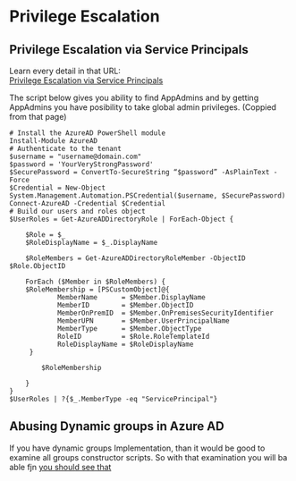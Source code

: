 # Privilege Escalation
## Privilege Escalation via Service Principals

Learn every detail in that URL:  
[Privilege Escalation via Service Principals](https://posts.specterops.io/azure-privilege-escalation-via-service-principal-abuse-210ae2be2a5)

The script below gives you ability to find AppAdmins and by getting AppAdmins you have posibility to take global admin privileges. (Coppied from that page)

```
# Install the AzureAD PowerShell module
Install-Module AzureAD
# Authenticate to the tenant
$username = "username@domain.com"
$password = 'YourVeryStrongPassword'
$SecurePassword = ConvertTo-SecureString “$password” -AsPlainText -Force
$Credential = New-Object System.Management.Automation.PSCredential($username, $SecurePassword)
Connect-AzureAD -Credential $Credential
# Build our users and roles object
$UserRoles = Get-AzureADDirectoryRole | ForEach-Object {
        
    $Role = $_
    $RoleDisplayName = $_.DisplayName
        
    $RoleMembers = Get-AzureADDirectoryRoleMember -ObjectID $Role.ObjectID
        
    ForEach ($Member in $RoleMembers) {
    $RoleMembership = [PSCustomObject]@{
            MemberName      = $Member.DisplayName
            MemberID        = $Member.ObjectID
            MemberOnPremID  = $Member.OnPremisesSecurityIdentifier
            MemberUPN       = $Member.UserPrincipalName
            MemberType      = $Member.ObjectType
            RoleID          = $Role.RoleTemplateId
            RoleDisplayName = $RoleDisplayName
     }
        
        $RoleMembership
        
    }    
}
$UserRoles | ?{$_.MemberType -eq "ServicePrincipal"}
```


## Abusing Dynamic groups in Azure AD


If you have dynamic groups Implementation, than it would be good to examine all groups constructor scripts. So with that examination you will ba able fjn
[you should see that](https://www.mnemonic.io/resources/blog/abusing-dynamic-groups-in-azure-ad-for-privilege-escalation/)
